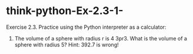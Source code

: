 # think-python-Ex-2.3-1-
Exercise 2.3. Practice using the Python interpreter as a calculator:
1. The volume of a sphere with radius r is 4 3pr3. What is the volume of a sphere with radius 5?
Hint: 392.7 is wrong!
